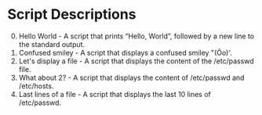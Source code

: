 # Script Descriptions

0. Hello World - A script that prints “Hello, World”, followed by a new line to the standard output.
1. Confused smiley - A script that displays a confused smiley "(Ôo)'.
2. Let's display a file - A script that displays the content of the /etc/passwd file.
3. What about 2? - A script that displays the content of /etc/passwd and /etc/hosts.
4. Last lines of a file - A script that displays the last 10 lines of /etc/passwd.